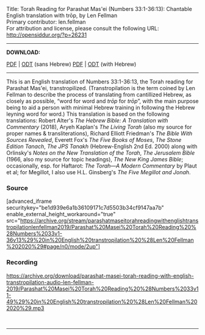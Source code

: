 <html>
<head></head>
<body>
Title: Torah Reading for Parashat Mas'ei (Numbers 33:1-36:13): Chantable English translation with trōp, by Len Fellman<br />
Primary contributor: len.fellman<br />
For attribution and license, please consult the following URL: <a href="http://opensiddur.org/?p=26231">http://opensiddur.org/?p=26231</a>
<p />
<hr />

<strong>DOWNLOAD:</strong> 

<a href="https://archive.org/download/parashatmaseitorahreadingwithenglishtranstropilationlenfellman2019/Parashat%20Masei%20Torah%20Reading%20%28Numbers%2033v1-36v13%29%20in%20English%20transtropilation%20%28Len%20Fellman%202020%29%20-%20english%20only.pdf">PDF</a> | <a href="https://archive.org/download/parashatmaseitorahreadingwithenglishtranstropilationlenfellman2019/Parashat%20Masei%20Torah%20Reading%20%28Numbers%2033v1-36v13%29%20in%20English%20transtropilation%20%28Len%20Fellman%202020%29%20-%20english%20only.odt">ODT</a> (sans Hebrew) 
<a href="https://archive.org/download/parashatmaseitorahreadingwithenglishtranstropilationlenfellman2019/Parashat%20Masei%20Torah%20Reading%20%28Numbers%2033v1-36v13%29%20in%20English%20transtropilation%20%28Len%20Fellman%202020%29.pdf">PDF</a> | <a href="https://archive.org/download/parashatmaseitorahreadingwithenglishtranstropilationlenfellman2019/Parashat%20Masei%20Torah%20Reading%20%28Numbers%2033v1-36v13%29%20in%20English%20transtropilation%20%28Len%20Fellman%202020%29.odt">ODT</a> (with Hebrew)

<hr />

This is an English translation of Numbers 33:1-36:13, the Torah reading for Parashat Mas'ei, transtropilized. (Transtropilation is the term coined by Len Fellman to describe the process of translating from cantillized Hebrew, as closely as possible, “word for word and <em>trōp</em> for <em>trōp</em>”, with the main purpose being to aid a person with minimal Hebrew training in following the Hebrew leyning word for word.) This translation is based on the following translations: Robert Alter's <em>The Hebrew Bible: A Translation with Commentary</em> (2018), Aryeh Kaplan's <em>The Living Torah</em> (also my source for proper names &amp; transliterations), Richard Elliott Friedman's <em>The Bible With Sources Revealed</em>, Everett Fox's <em>The Five Books of Moses</em>, <em>The Stone Edition Tanach</em>, <em>The JPS Tanakh</em> (Hebrew-English 2nd Ed. 2000) along with Orlinsky's <em>Notes on the New Translation of the Torah</em>, <em>The Jerusalem Bible</em> (1966, also my source for topic headings), <em>The New King James Bible</em>; occasionally, esp. for Haftarot: <em>The Torah—A Modern Commentary</em> by Plaut et al; for Megillot, I also use H.L. Ginsberg's <em>The Five Megillot and Jonah</em>.

<h3>Source</h3>

[advanced_iframe securitykey="be1d939e6a1b36109171c7d5503b34cf9147aa7b" enable_external_height_workaround="true" src="https://archive.org/stream/parashatmaseitorahreadingwithenglishtranstropilationlenfellman2019/Parashat%20Masei%20Torah%20Reading%20%28Numbers%2033v1-36v13%29%20in%20English%20transtropilation%20%28Len%20Fellman%202020%29#page/n0/mode/2up"]

<h3>Recording</h3>

https://archive.org/download/parashat-masei-torah-reading-with-english-transtropilation-audio-len-fellman-2019/Parashat%20Masei%20Torah%20Reading%20%28Numbers%2033v11-49%29%20in%20English%20transtropilation%20%28Len%20Fellman%202020%29.mp3

&nbsp;

<hr />

&nbsp;
</body>
</html>